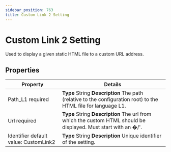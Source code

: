 ```yaml
---
sidebar_position: 763
title: Custom Link 2 Setting
---
```


# Custom Link 2 Setting

Used to display a given static HTML file to a custom URL address.

## Properties

| Property | Details |
| --- | --- |
| Path\_L1 required | **Type**  String  **Description** The path (relative to the configuration root) to the HTML file for language L1. |
| Url required | **Type**  String  **Description** The url from which the custom HTML should be displayed. Must start with an �/'. |
| Identifier default value: CustomLink2 | **Type**  String  **Description** Unique identifier of the setting. |